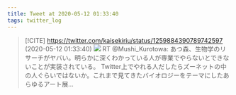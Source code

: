 ```yaml
---
title: Tweet at 2020-05-12 01:33:40
tags: twitter_log
---
```


> [!CITE] https://twitter.com/kaisekiriu/status/1259884390789742597 (2020-05-12 01:33:40)
> ![](https://twitter.com/kaisekiriu/status/1259884390789742597)
> RT @Mushi_Kurotowa: あつ森、生物学のリサーチがヤバい。明らかに深くわかっている人が専業でやらないとできないことが実装されている。
> Twitter上でやれる人だしたらズーネットの中の人ぐらいではないか。これまで見てきたバイオロジーをテーマにしたあらゆるアート展…

